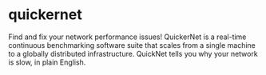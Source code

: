 # quickernet
Find and fix your network performance issues!  QuickerNet is a real-time continuous benchmarking software suite that scales from a single machine to a globally distributed infrastructure.  QuickNet tells you why your network is slow, in plain English.
